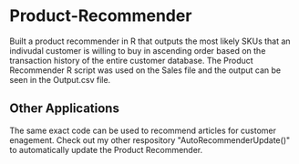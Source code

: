 # Product-Recommender
Built a product recommender in R that outputs the most likely SKUs that an indivudal customer is willing to buy in ascending order based on the transaction history of the entire customer database. The Product Recommender R script was used on the Sales file and the output can be seen in the Output.csv file. 
 ## Other Applications
The same exact code can be used to recommend articles for customer enagement. Check out my other respository "AutoRecommenderUpdate()" to automatically update the Product Recommender. 
